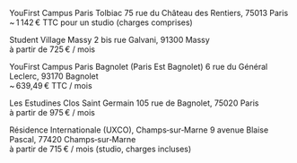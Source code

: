 YouFirst Campus Paris Tolbiac
	75 rue du Château des Rentiers, 75013 Paris	~ 1 142 € TTC pour un studio (charges comprises) 

Student Village Massy
	2 bis rue Galvani, 91300 Massy	
    à partir de 725 € / mois 

YouFirst Campus Paris Bagnolet (Paris Est Bagnolet)
	6 rue du Général Leclerc, 93170 Bagnolet	
    ~ 639,49 € TTC / mois 

Les Estudines Clos Saint Germain
	105 rue de Bagnolet, 75020 Paris	
    à partir de 975 € / mois 

Résidence Internationale (UXCO), Champs‑sur‑Marne
	9 avenue Blaise Pascal, 77420 Champs‑sur‑Marne	
    à partir de 715 € / mois (studio, charges incluses)